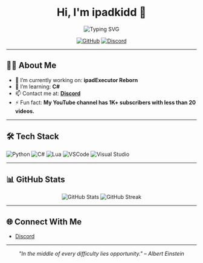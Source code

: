 <h1 align="center">Hi, I'm ipadkidd 👋</h1>
<p align="center">
  <img src="https://readme-typing-svg.demolab.com?font=Fira+Code&size=24&pause=1000&color=00BFFF&center=true&vCenter=true&width=435&lines=Welcome+to+my+GitHub+profile!;Hacker+%7C+Developer" alt="Typing SVG" />
</p>

<p align="center">
  <a href="https://github.com/ipadkidd"><img src="https://img.shields.io/github/followers/your-username?label=Follow&style=social" alt="GitHub"></a>
  <a href="https://discord.com/users/1056648489402118194"><img src="https://img.shields.io/badge/Discord-7289DA?style=flat&logo=discord&logoColor=white" alt="Discord"></a>
</p>

---

## 👨‍💻 About Me

- 🔭 I’m currently working on: **ipadExecutor Reborn**
- 🌱 I’m learning: **C#**
- 📫 Contact me at: **[Discord](https://discord.com/users/1056648489402118194)**
- ⚡ Fun fact: **My YouTube channel has 1K+ subscribers with less than 20 videos.**

---

## 🛠️ Tech Stack

![Python](https://img.shields.io/badge/Code-Python-informational?style=flat&logo=python&logoColor=white)
![C#](https://img.shields.io/badge/Code-C%23-informational?style=flat&logo=csharp&logoColor=white)
![Lua](https://img.shields.io/badge/Code-Lua-informational?style=flat&logo=lua&logoColor=white)
![VSCode](https://img.shields.io/badge/Tools-VSCode-informational?style=flat&logo=visual-studio-code&logoColor=white)
![Visual Studio](https://img.shields.io/badge/Tools-Visual%20Studio-informational?style=flat&logo=visual-studio&logoColor=white)

---

## 📊 GitHub Stats

<p align="center">
  <img src="https://github-readme-stats.vercel.app/api?username=ipadkidd&show_icons=true&theme=radical" alt="GitHub Stats" />
  <img src="https://github-readme-streak-stats.herokuapp.com/?user=ipadkidd&theme=radical" alt="GitHub Streak" />
</p>

---

## 🌐 Connect With Me

- [Discord](https://discord.com/users/1056648489402118194)

---

<p align="center"><i>"In the middle of every difficulty lies opportunity." – Albert Einstein</i></p>
